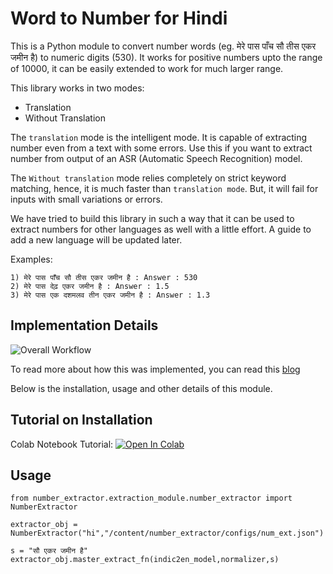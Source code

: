 # Word to Number for Hindi
 
This is a Python module to convert number words (eg. मेरे पास पाँच सौ तीस एकर जमीन है) to numeric digits (530). It works for positive numbers upto the range of 10000, it can be easily extended to work for much larger range.

This library works in two modes:
- Translation
- Without Translation

The `translation` mode is the intelligent mode. It is capable of extracting number even from a text with some errors. Use this if you want to extract number from
output of an ASR (Automatic Speech Recognition) model.

The `Without translation` mode relies completely on strict keyword matching, hence, it is much faster than `translation mode`. But, it will fail for inputs with
small variations or errors.

We have tried to build this library in such a way that it can be used to extract numbers for other languages as well with a little effort. A guide to add
a new language will be updated later.

Examples:
```
1) मेरे पास पाँच सौ तीस एकर जमीन है : Answer : 530
2) मेरे पास देढ़ एकर जमीन है : Answer : 1.5
3) मेरे पास एक दशमलव तीन एकर जमीन है : Answer : 1.3

```
## Implementation Details

![Overall Workflow](/imgs/sentence_to_number.jpeg)

To read more about how this was implemented, you can read this [blog](https://docs.google.com/document/d/14RPJ9xrvaM-ct5Q6VkYqRP0hagHSr1zkGvNKo1Q8XOQ/edit?usp=sharing)

Below is the installation, usage and other details of this module.

## Tutorial on Installation
Colab Notebook Tutorial: [![Open In Colab](https://colab.research.google.com/assets/colab-badge.svg)](https://colab.research.google.com/drive/1vjD0-SpdWN9maOWEUkPnKGFtMxps6Hcl?usp=sharing)

## Usage
```
from number_extractor.extraction_module.number_extractor import NumberExtractor
```

```
extractor_obj = NumberExtractor("hi","/content/number_extractor/configs/num_ext.json")
```

```
s = "सौ एकर जमीन है"
extractor_obj.master_extract_fn(indic2en_model,normalizer,s)
```

